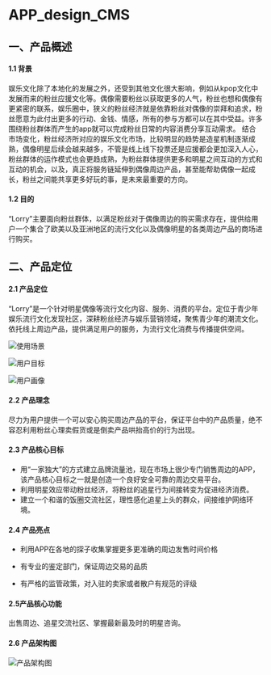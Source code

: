# APP_design_CMS
## 一、产品概述
#### 1.1 背景
娱乐文化除了本地化的发展之外，还受到其他文化很大影响，例如从kpop文化中发展而来的粉丝应援文化等。偶像需要粉丝以获取更多的人气，粉丝也想和偶像有更紧密的联系，娱乐圈中，狭义的粉丝经济就是依靠粉丝对偶像的崇拜和追求，粉丝愿意为此付出更多的行动、金钱、情感，所有的参与方都可以在其中受益。许多围绕粉丝群体而产生的app就可以完成粉丝日常的内容消费分享互动需求。
结合市场变化，粉丝经济所对应的娱乐文化市场，比较明显的趋势是造星机制逐渐成熟，偶像明星后续会越来越多，不管是线上线下投票还是应援都会更加深入人心，粉丝群体的运作模式也会更趋成熟，为粉丝群体提供更多和明星之间互动的方式和互动的机会，以及，真正将服务链延伸到偶像周边产品，甚至能帮助偶像一起成长，粉丝之间能共享更多好玩的事，是未来最重要的方向。  
  
#### 1.2 目的
“Lorry”主要面向粉丝群体，以满足粉丝对于偶像周边的购买需求存在，提供给用户一个集合了欧美以及亚洲地区的流行文化以及偶像明星的各类周边产品的商场进行购买。  
  
## 二、产品定位

#### 2.1 产品定位
“Lorry”是一个针对明星偶像等流行文化内容、服务、消费的平台。定位于青少年娱乐流行文化发现社区，深耕粉丝经济与娱乐营销领域，聚焦青少年的潮流文化。依托线上周边产品，提供满足用户的服务，为流行文化消费与传播提供空间。  

![使用场景](https://gitee.com/zheng_wan_jun/app_final/raw/master/images/%E4%BD%BF%E7%94%A8%E5%9C%BA%E6%99%AF.png)  

![用户目标](https://gitee.com/zheng_wan_jun/app_final/raw/master/images/%E7%94%A8%E6%88%B7%E7%9B%AE%E6%A0%87.png)  

![用户画像](https://gitee.com/zheng_wan_jun/app_final/raw/master/images/%E7%94%A8%E6%88%B7%E7%94%BB%E5%83%8F.png)  
  
#### 2.2 产品理念
尽力为用户提供一个可以安心购买周边产品的平台，保证平台中的产品质量，绝不容忍利用粉丝心理卖假货或是倒卖产品哄抬高价的行为出现。  
    
    
#### 2.3 产品核心目标
- 用“一家独大”的方式建立品牌流量池，现在市场上很少专门销售周边的APP，该产品核心目标之一就是创造一个良好安全可靠的周边交易平台。
- 利用明星效应带动粉丝经济，将粉丝的追星行为间接转变为促进经济消费。
- 建立一个和谐的饭圈交流社区，理性感化追星上头的群众，间接维护网络环境。  
  
#### 2.4 产品亮点
- 利用APP在各地的探子收集掌握更多更准确的周边发售时间价格

- 有专业的鉴定部门，保证周边交易的品质

- 有严格的监管政策，对入驻的卖家或者散户有规范的评级  
    
    
#### 2.5产品核心功能
出售周边、追星交流社区、掌握最新最及时的明星咨询。  
  
#### 2.6 产品架构图
![产品架构图](https://gitee.com/zheng_wan_jun/app_final/raw/master/images/%E4%BA%A7%E5%93%81%E6%9E%B6%E6%9E%84%E5%9B%BE.png)
